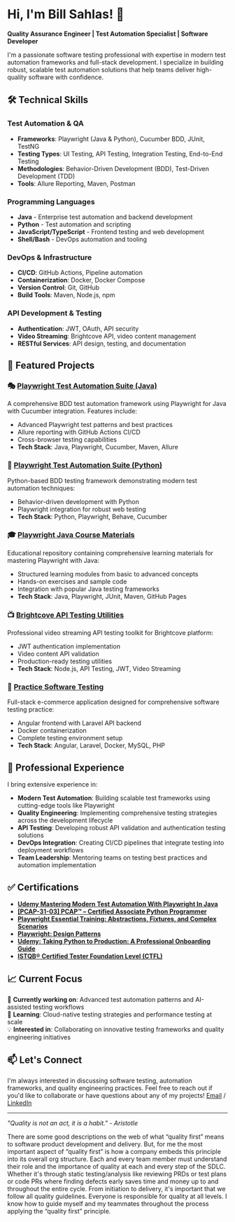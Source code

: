 # Hi, I'm Bill Sahlas! 👋

**Quality Assurance Engineer | Test Automation Specialist | Software Developer**

I'm a passionate software testing professional with expertise in modern test automation frameworks and full-stack development. I specialize in building robust, scalable test automation solutions that help teams deliver high-quality software with confidence.

## 🛠️ Technical Skills

### Test Automation & QA
- **Frameworks**: Playwright (Java & Python), Cucumber BDD, JUnit, TestNG
- **Testing Types**: UI Testing, API Testing, Integration Testing, End-to-End Testing
- **Methodologies**: Behavior-Driven Development (BDD), Test-Driven Development (TDD)
- **Tools**: Allure Reporting, Maven, Postman

### Programming Languages
- **Java** - Enterprise test automation and backend development
- **Python** - Test automation and scripting
- **JavaScript/TypeScript** - Frontend testing and web development
- **Shell/Bash** - DevOps automation and tooling

### DevOps & Infrastructure  
- **CI/CD**: GitHub Actions, Pipeline automation
- **Containerization**: Docker, Docker Compose
- **Version Control**: Git, GitHub
- **Build Tools**: Maven, Node.js, npm

### API Development & Testing
- **Authentication**: JWT, OAuth, API security
- **Video Streaming**: Brightcove API, video content management
- **RESTful Services**: API design, testing, and documentation

## 🚀 Featured Projects

### 🎭 [Playwright Test Automation Suite (Java)](https://github.com/sahlas/swag-labs-java-playwright-cucumber)
A comprehensive BDD test automation framework using Playwright for Java with Cucumber integration. Features include:
- Advanced Playwright test patterns and best practices
- Allure reporting with GitHub Actions CI/CD
- Cross-browser testing capabilities
- **Tech Stack**: Java, Playwright, Cucumber, Maven, Allure

### 🐍 [Playwright Test Automation Suite (Python)](https://github.com/sahlas/swag-labs-python-playwright-cucumber)
Python-based BDD testing framework demonstrating modern test automation techniques:
- Behavior-driven development with Python
- Playwright integration for robust web testing
- **Tech Stack**: Python, Playwright, Behave, Cucumber

### 🎓 [Playwright Java Course Materials](https://github.com/sahlas/playwright-in-java)
Educational repository containing comprehensive learning materials for mastering Playwright with Java:
- Structured learning modules from basic to advanced concepts
- Hands-on exercises and sample code
- Integration with popular Java testing frameworks
- **Tech Stack**: Java, Playwright, JUnit, Maven, GitHub Pages

### 📺 [Brightcove API Testing Utilities](https://github.com/sahlas/brightcove-base-util-api-testing)
Professional video streaming API testing toolkit for Brightcove platform:
- JWT authentication implementation
- Video content API validation
- Production-ready testing utilities
- **Tech Stack**: Node.js, API Testing, JWT, Video Streaming

### 🛒 [Practice Software Testing](https://github.com/sahlas/practice-software-testing)
Full-stack e-commerce application designed for comprehensive software testing practice:
- Angular frontend with Laravel API backend
- Docker containerization
- Complete testing environment setup
- **Tech Stack**: Angular, Laravel, Docker, MySQL, PHP

## 💼 Professional Experience

I bring extensive experience in:
- **Modern Test Automation**: Building scalable test frameworks using cutting-edge tools like Playwright
- **Quality Engineering**: Implementing comprehensive testing strategies across the development lifecycle  
- **API Testing**: Developing robust API validation and authentication testing solutions
- **DevOps Integration**: Creating CI/CD pipelines that integrate testing into deployment workflows
- **Team Leadership**: Mentoring teams on testing best practices and automation implementation

## ✅ Certifications
- **[Udemy Mastering Modern Test Automation With Playwright In Java](https://www.udemy.com/certificate/UC-c484c03a-a058-43fc-a5d4-f793578b95a0/)**
- **[[PCAP-31-03] PCAP™ – Certified Associate Python Programmer](https://www.credly.com/badges/74666fff-d676-4a7b-bc12-3b713d5d588d/linked_in_profile)**
- **[Playwright Essential Training: Abstractions, Fixtures, and Complex Scenarios](https://www.linkedin.com/learning/certificates/f6cd09f693a6fbe627f7dc27496ebb440c1ebe07a3c6832823d3bcd964e80bf9?lipi=urn%3Ali%3Apage%3Ad_flagship3_profile_view_base_certifications_details%3Bo3yZqnuoRtyHQWcpqSCEQg%3D%3D)**
- **[Playwright: Design Patterns](https://www.linkedin.com/learning/certificates/3df092c3223ccf046eb5a772c3bcd6f28a3f4a79e1154665dea7094574d56be3?lipi=urn%3Ali%3Apage%3Ad_flagship3_profile_view_base_certifications_details%3BzduVJdtDSjuCdvTNvWj%2BVA%3D%3D)**
- **[Udemy: Taking Python to Production: A Professional Onboarding Guide](https://www.udemy.com/certificate/UC-508e519a-24df-4eb3-9d30-2c2f17d6a921/?utm_campaign=email&utm_medium=email&utm_source=sendgrid.com)**
- **[ISTQB® Certified Tester Foundation Level (CTFL)]()**

## 📈 Current Focus

🔭 **Currently working on**: Advanced test automation patterns and AI-assisted testing workflows  
🌱 **Learning**: Cloud-native testing strategies and performance testing at scale  
💡 **Interested in**: Collaborating on innovative testing frameworks and quality engineering initiatives

## 📫 Let's Connect

I'm always interested in discussing software testing, automation frameworks, and quality engineering practices. Feel free to reach out if you'd like to collaborate or have questions about any of my projects!
[Email](bill.sahlas@gmail.com) / [LinkedIn](https://www.linkedin.com/in/billsahlas/)

---
*"Quality is not an act, it is a habit." - Aristotle*

There are some good descriptions on the web of what “quality first” means to software product development and delivery. But, for me the most important aspect of “quality first” is how a company embeds this principle into its overall org structure.  Each and every team member must understand their role and the importance of quality at each and every step of the SDLC.   Whether it's through static testing/analysis like reviewing PRDs or test plans or code PRs where finding defects early saves time and money up to and throughout the entire cycle.  From initiation to delivery, it's important that we follow all quality guidelines.  Everyone is responsible for quality at all levels.  I know how to guide myself and my teammates throughout the process applying the “quality first” principle.
